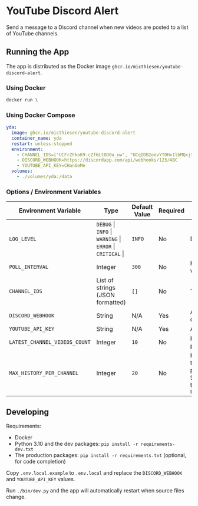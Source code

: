 # YouTube Discord Alert

Send a message to a Discord channel when new videos are posted to a list of YouTube channels.

## Running the App

The app is distributed as the Docker image `ghcr.io/micthiesen/youtube-discord-alert`.

### Using Docker

```bash
docker run \
```

### Using Docker Compose

```yml
yda:
  image: ghcr.io/micthiesen/youtube-discord-alert
  container_name: yda
  restart: unless-stopped
  environment:
    - CHANNEL_IDS=["UCFrZFkoK9-cZf6LtOD0a_uw", "UCqIDB2oovYTOHx1lbMQxjtg"]
    - DISCORD_WEBHOOK=https://discordapp.com/api/webhooks/123/ABC
    - YOUTUBE_API_KEY=CHanGeMe
  volumes:
    - ./volumes/yda:/data
```

### Options / Environment Variables

| Environment Variable | Type | Default Value | Required | Explanation |
| -------------------- | ---- | ------------- | -------- | ----------- |
| `LOG_LEVEL` | `DEBUG` \| `INFO` \| `WARNING` \| `ERROR` \| `CRITICAL` \| | `INFO` | No | Detail of logs |
| `POLL_INTERVAL` | Integer | `300` | No | How often to check for new videos, in seconds |
| `CHANNEL_IDS` | List of strings (JSON formatted) | `[]` | No | The channel IDs to monitor |
| `DISCORD_WEBHOOK` | String | N/A | Yes | A Discord webhook for a channel |
| `YOUTUBE_API_KEY` | String | N/A | Yes | A YouTube API key |
| `LATEST_CHANNEL_VIDEOS_COUNT` | Integer | `10` | No | How many videos to retrieve per channel when polling |
| `MAX_HISTORY_PER_CHANNEL` | Integer | `20` | No | How many videos to keep track of per channel (to prevent duplicate posts). Should always be greater than `LATEST_CHANNEL_VIDEOS_COUNT` |



## Developing

Requirements:

- Docker
- Python 3.10 and the dev packages: `pip install -r requirements-dev.txt`
- The production packages: `pip install -r requirements.txt` (optional, for code completion)

Copy `.env.local.example` to `.env.local` and replace the `DISCORD_WEBHOOK` and `YOUTUBE_API_KEY` values.

Run `./bin/dev.py` and the app will automatically restart when source files change.
